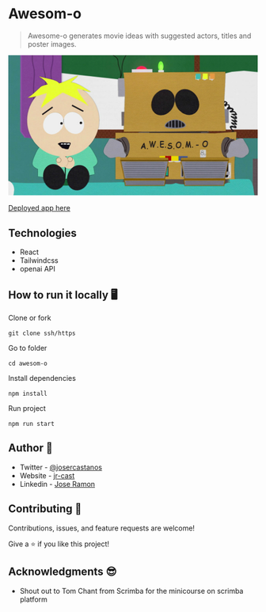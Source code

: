 # Awesom-o
>Awesome-o generates movie ideas with suggested actors, titles and poster images.

![cover](./src/assets/cover.jpg)

[Deployed app here](https://awesom-o.netlify.app/) 

## Technologies

* React
* Tailwindcss
* openai API

## How to run it locally 🖥️

Clone or fork
```
git clone ssh/https
```

Go to folder 
```
cd awesom-o
```

Install dependencies
```
npm install
```

Run project
```
npm run start
```

## Author 👤 

* Twitter - [@josercastanos](https://twitter.com/josercastanos)
* Website - [jr-cast](https://jr-cast.dev)
* Linkedin - [Jose Ramon](https://www.linkedin.com/in/josercastanos/)

## Contributing 🤝 

Contributions, issues, and feature requests are welcome!

Give a ⭐ if you like this project!

## Acknowledgments 😎

* Shout out to Tom Chant from Scrimba for the minicourse on scrimba platform

